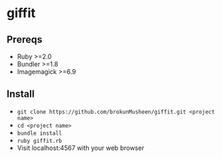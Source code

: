 # giffit

## Prereqs
* Ruby >=2.0
* Bundler >=1.8
* Imagemagick >=6.9

## Install
* ```git clone https://github.com/brokunMusheen/giffit.git <project name>```
* ```cd <project name>```
* ```bundle install```
* ```ruby giffit.rb```
* Visit localhost:4567 with your web browser
